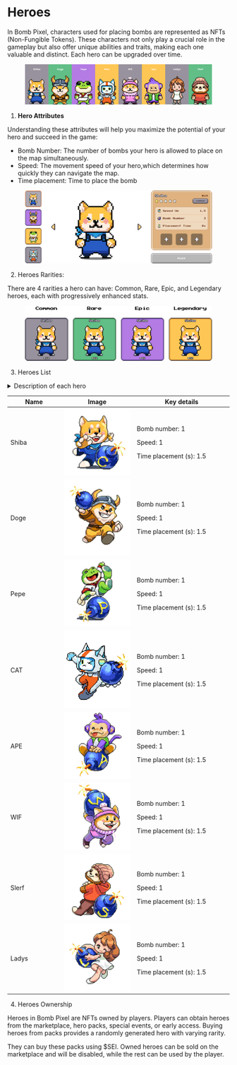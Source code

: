 # Heroes

In Bomb Pixel, characters used for placing bombs are represented as NFTs (Non-Fungible Tokens). These characters not only play a crucial role in the gameplay but also offer unique abilities and traits, making each one valuable and distinct. Each hero can be upgraded over time.

<figure><img src="../../.gitbook/assets/image (10).png" alt=""><figcaption></figcaption></figure>

1. **Hero Attributes**

Understanding these attributes will help you maximize the potential of your hero and succeed in the game:

* Bomb Number: The number of bombs your hero is allowed to place on the map simultaneously.
* Speed: The movement speed of your hero,which determines how quickly they can navigate the map.
* Time placement: Time to place the bomb

<figure><img src="../../.gitbook/assets/Frame 1116607952.png" alt=""><figcaption></figcaption></figure>

2. Heroes Rarities:

There are 4 rarities a hero can have: Common, Rare, Epic, and Legendary heroes, each with progressively enhanced stats.

<figure><img src="../../.gitbook/assets/frame rarity.png" alt=""><figcaption></figcaption></figure>

3. Heroes List

<details>

<summary>Description of each hero</summary>

* [x] Shiba: a swift and brave warrior, combining an adorable look with unyielding determination. A master of bomb placement, Shiba brings unwavering spirit to every battle.

- [x] Doge: a brave warrior inspired by the Dogecoin meme coin, featuring Viking armor and a playful, lovable fighting spirit.

* [x] Pepe: a skilled martial artist inspired by the Pepe meme coin, featuring a martial arts outfit and a cheerful smile, bringing humor and positive energy to every match.

- [x] WIF: a lovable and warm character, featuring a cute pink outfit and a cozy beanie. Bringing a friendly and cheerful vibe, WIF embodies gentleness in the midst of intense battles.

* [x] CAT: a cute and bold character inspired by the world of meme coins. Dressed in a spacesuit with sharp eyes, CAT is both adorable and agile.

- [x] APE: a strong and stylish character with striking purple hair and a bold green jacket, exuding confidence and uniqueness.

* [x] Slerf: an adorable character with a relaxed vibe. Wearing a cozy beanie and a simple red shirt, SLERF exudes warmth, friendliness, and a cheerful demeanor.

- [x] Ladies: a charming and elegant character with curly brown hair and a minimalist style. Inspired by meme coins, Ladies brings a graceful yet modern vibe to the dynamic world of the bombing game.

</details>

<table><thead><tr><th width="143">Name</th><th width="212">Image</th><th width="277">Key details</th></tr></thead><tbody><tr><td>Shiba</td><td><img src="../../.gitbook/assets/image (2).png" alt="" data-size="original"></td><td><p>Bomb number: 1</p><p>Speed: 1</p><p>Time placement (s): 1.5</p></td></tr><tr><td>Doge</td><td><img src="../../.gitbook/assets/image (3).png" alt="" data-size="original"></td><td><p>Bomb number: 1</p><p>Speed: 1</p><p>Time placement (s): 1.5</p></td></tr><tr><td>Pepe</td><td><img src="../../.gitbook/assets/image (4).png" alt="" data-size="original"></td><td><p>Bomb number: 1</p><p>Speed: 1</p><p>Time placement (s): 1.5</p></td></tr><tr><td>CAT</td><td><img src="../../.gitbook/assets/image (7).png" alt="" data-size="original"></td><td><p>Bomb number: 1</p><p>Speed: 1</p><p>Time placement (s): 1.5</p></td></tr><tr><td>APE</td><td><img src="../../.gitbook/assets/image (9).png" alt="" data-size="original"></td><td><p>Bomb number: 1</p><p>Speed: 1</p><p>Time placement (s): 1.5</p></td></tr><tr><td>WIF</td><td><img src="../../.gitbook/assets/image (5).png" alt="" data-size="original"></td><td><p>Bomb number: 1</p><p>Speed: 1</p><p>Time placement (s): 1.5</p></td></tr><tr><td>Slerf</td><td><img src="../../.gitbook/assets/image (8).png" alt="" data-size="original"></td><td><p>Bomb number: 1</p><p>Speed: 1</p><p>Time placement (s): 1.5</p></td></tr><tr><td>Ladys</td><td><img src="../../.gitbook/assets/image (6).png" alt="" data-size="original"></td><td><p>Bomb number: 1</p><p>Speed: 1</p><p>Time placement (s): 1.5</p></td></tr></tbody></table>

4. Heroes Ownership

Heroes in Bomb Pixel are NFTs owned by players. Players can obtain heroes from the marketplace, hero packs, special events, or early access. Buying heroes from packs provides a randomly generated hero with varying rarity.

They can buy these packs using $SEI. Owned heroes can be sold on the marketplace and will be disabled, while the rest can be used by the player.

